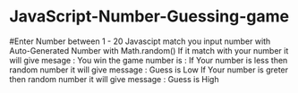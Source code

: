 # JavaScript-Number-Guessing-game

#Enter Number between 1 - 20 
Javascipt match you input number with Auto-Generated Number with Math.random()
If it match with your number it will give mesage : You win the game number is : 
If Your number is less then random number it will give message : Guess is Low
If Your number is greter then random number it will give message : Guess is High
